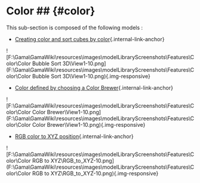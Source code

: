 # Color ## {#color}

This sub-section is composed of the following models :

* [Creating color and sort cubes by color](references#ColorBubbleSort3D){.internal-link-anchor}

![F:\Gama\GamaWiki\resources\images\modelLibraryScreenshots\Features\Color\Color Bubble Sort 3D\View1-10.png](F:\Gama\GamaWiki\resources\images\modelLibraryScreenshots\Features\Color\Color Bubble Sort 3D\View1-10.png){.img-responsive}

* [Color defined by choosing a Color Brewer](references#ColorColorBrewer){.internal-link-anchor}

![F:\Gama\GamaWiki\resources\images\modelLibraryScreenshots\Features\Color\Color Color Brewer\View1-10.png](F:\Gama\GamaWiki\resources\images\modelLibraryScreenshots\Features\Color\Color Color Brewer\View1-10.png){.img-responsive}

* [RGB color to XYZ position](references#ColorRGBtoXYZ){.internal-link-anchor}

![F:\Gama\GamaWiki\resources\images\modelLibraryScreenshots\Features\Color\Color RGB to XYZ\RGB_to_XYZ-10.png](F:\Gama\GamaWiki\resources\images\modelLibraryScreenshots\Features\Color\Color RGB to XYZ\RGB_to_XYZ-10.png){.img-responsive}
